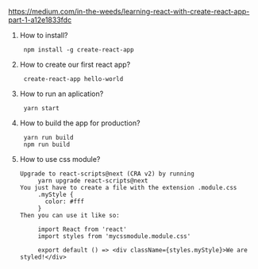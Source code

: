 https://medium.com/in-the-weeds/learning-react-with-create-react-app-part-1-a12e1833fdc

1. How to install?
      
        npm install -g create-react-app

2. How to create our first react app?
        
        create-react-app hello-world
        
3. How to run an aplication?
        
        yarn start
4. How to build the app for production?

        yarn run build
        npm run build
5. How to use css module?
      
       Upgrade to react-scripts@next (CRA v2) by running 
            yarn upgrade react-scripts@next
       You just have to create a file with the extension .module.css
            .myStyle {
              color: #fff
            }
       Then you can use it like so:

            import React from 'react'
            import styles from 'mycssmodule.module.css'

            export default () => <div className={styles.myStyle}>We are styled!</div>
